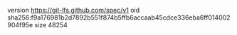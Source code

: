 version https://git-lfs.github.com/spec/v1
oid sha256:f9a176981b2d7892b551f874b5ffb6accaab45cdce336eba6ff014002904f95e
size 48254
